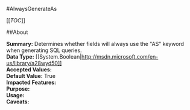#AlwaysGenerateAs

[[_TOC_]]

##About

**Summary:**  Determines whether fields will always use the "AS" keyword when generating SQL queries.   
**Data Type:** [[System.Boolean|http://msdn.microsoft.com/en-us/library/a28wyd50]]  
**Accepted Values:**   
**Default Value:** True  
**Impacted Features:**   
**Purpose:**   
**Usage:**   
**Caveats:**   


